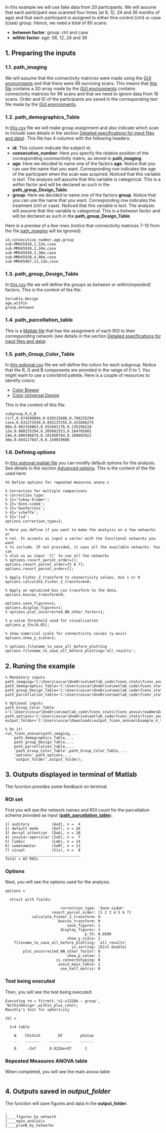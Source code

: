 In this example we will use fake data from 20 participants. We will assume that each participant was scanned four times (at 6, 12, 24 and 36 months of age) and that each participant is assigned to either thre control (ctrl) or case (case) group. Hence, we need a total of 80 scans:

- **between factor**: group: ctrl and case
- **within factor**: age: 06, 12, 24 and 36

## 1. Preparing the inputs


### 1.1. path_imaging

We will assume that the connectivity matrices were made using the [GUI environments](https://gui-environments-documentation.readthedocs.io/en/latest/GUI_environments/) and that there were 96 surviving scans. This means that [this file](./Zfconn_407_frames.mat) contains a 3D array made by the [GUI environments](https://gui-environments-documentation.readthedocs.io/en/latest/GUI_environments/) contains connectivity matrices for 96 scans and that we need to ignore data from 16 scans. Order and ID of the participants are saved in the corresponding text file made by the [GUI environments](https://gui-environments-documentation.readthedocs.io/en/latest/GUI_environments/).

### 1.2. path_demographics_Table

In [this csv](./subjects_table.csv) file we will make group assignment and also indicate which scan to include (see details in the section [Detailed specifications for input files and data](../details/detailed_description.md)). This file has 4 columns with the following headers:

- **id**: This column indicate the subject id.
- **consecutive_number**: Here you specify the relative position of the corresponding coonnectivity matrix, as stored in **path_imaging**.
- **age**: Here we decided to name one of the factors **age**. Notice that you can use the name that you want. Corresponding row indicates the age of the participant when the scan was acquired. Noticed that this variable is *text*. The analysis will assume that this variable is categorical. This is a *within* factor and will be declared as such in the **path_group_Design_Table**.
- **group**: Here we decided to name one of the factors **group**. Notice that you can use the name that you want. Corresponding row indicates the treatment (ctrl or case). Noticed that this variable is *text*. The analysis will assume that this variable is categorical. This is a *between* factor and will be declared as such in the **path_group_Design_Table**.

Here is a preview of a few rows (notice that connectivity matrices 7-10 from the file [path_imaging](./Zfconn_407_frames.mat) will be ignored):

```
id,consecutive_number,age,group
sub-MMU45938,1,12m,case
sub-MMU45938,2,24m,case
sub-MMU45938,3,36m,case
sub-MMU45938,4,06m,case
sub-MMU45967,11,12m,case
```

### 1.3. path_group_Design_Table

In [this csv](./Group_Design_Table.csv) file we will define the groups as *between* or *within(repeated)* factors. This is the content of the file:

```
Variable,Design
age,within
group,between
```

### 1.4. path_parcellation_table

This is a [Matlab file](./parcel.mat) that has the assignment of each ROI to their corresponding network (see details in the section [Detailed specifications for input files and data](../details/detailed_description.md)).

### 1.5. path_Group_Color_Table

In [this optional csv](./Group_Design_Table.csv) file we will define the colors for each subgroup. Notice that the R, G and B components are provided in the range of 0 to 1. You might want to use a colorblind palette. Here is a couple of resources to identify colors:

- [Color Brewer](https://colorbrewer2.org/)
- [Color Universal Design](https://jfly.uni-koeln.de/color/)


This is the content of this file:
```
subgroup,R,G,B
ctrl,0.874509804,0.639215686,0.788235294
case,0.631372549,0.843137255,0.415686275
06m,0.992156863,0.552941176,0.235294118
12m,0.988235294,0.305882353,0.164705882
24m,0.890196078,0.101960784,0.109803922
36m,0.694117647,0,0.149019608
```

### 1.6. Defining options

In [this optional matlab file](./define_options.m) you can modify default options for the analysis. See details in the section [Advanced options](../advanced_usage/advanced_usage.md). This is the content of the file used here:

```
%% Define options for repeated measures anova n

% Correction for multiple comparisons
% correction_type:
% 1}='tukey-kramer';
% 2}='dunn-sidak';
% 3}='bonferroni';
% 4}='scheffe';
% 5}='lsd';
options.correction_type=2;

% Here you define if you want to make the analysis on a few networks or
% not. It acceots as input a vector with the functional networks you want
% to include. IF not provided, it uses all the available networks. You can
% also us as input '[]' to use all the networks
% options.resort_parcel_order=[];
options.resort_parcel_order=[5 6 7];
options.resort_parcel_order=[];

% Apply Fisher_Z_transform to connectivity values. Use 1 or 0
options.calculate_Fisher_Z_transform=0;

% Apply an optimized box_cox transform to the data.
options.boxcox_transform=0;

options.save_figures=1;
options.display_figures=1;
% options.plot_uncorrected_NN_other_factor=1;

% p-value threshold used for visualization
options.p_th=[0.05];

% show numerical scale for connectivity values (y-axis)
options.show_y_scale=1;

% options.filename_to_save_all_before_plotting
options.filename_to_save_all_before_plotting='all_results';
```


## 2. Runing the example
```
% Mandatory inputs
path_imaging='C:\Users\oscar\OneDrive\matlab_code\fconn_stats\fconn_anova\readme\Data\Example_4_time_points\Zfconn_407_frames.mat';
path_demographics_Table='C:\Users\oscar\OneDrive\matlab_code\fconn_stats\fconn_anova\readme\Data\Example_4_time_points\subjects_table.csv';
path_group_Design_Table='C:\Users\oscar\OneDrive\matlab_code\fconn_stats\fconn_anova\readme\Data\Example_4_time_points\Group_Design_Table.csv';
path_parcellation_table='C:\Users\oscar\OneDrive\matlab_code\fconn_stats\fconn_anova\readme\Data\Example_4_time_points\parcel.mat';

% Optional inputs
path_Group_Color_Table ='C:\Users\oscar\OneDrive\matlab_code\fconn_stats\fconn_anova\readme\Data\Example_4_time_points\Group_Color_Table.csv';
path_options='C:\Users\oscar\OneDrive\matlab_code\fconn_stats\fconn_anova\readme\Data\Example_4_time_points\define_options.m';
output_folder='C:\Users\oscar\Downloads\output_fconn_anovan\Example_4_time_points';

% Do it!
run_fconn_anovan(path_imaging,...
    path_demographics_Table,...
    path_group_Design_Table,...
    path_parcellation_table,...
    'path_Group_Color_Table',path_Group_Color_Table,...
    'options',path_options,...
    'output_folder',output_folder);
```

## 3. Outputs displayed in terminal of Matlab

The function provides some feedback on terminal

### ROI set

First you will see the network names and ROI count for the parcellation schema provided as input ([**path_parcellation_table**](./parcel.mat)).

```
1) auditory          (Aud), n =  4
2) default mode      (Def), n = 26
3) dorsal attention  (DoA), n = 10
4) insular-opercular (InO), n =  7
5) limbic            (Lmb), n = 14
6) somatomotor       (SoM), n = 13
7) visual            (Vis), n =  8
__________________________________
Total = 82 ROIs
```

### Options
Next, you will see the options used for the analysis:

```
options = 

  struct with fields:

                         correction_type: 'dunn-sidak'
                     resort_parcel_order: [1 2 3 4 5 6 7]
            calculate_Fisher_Z_transform: 0
                        boxcox_transform: 0
                            save_figures: 1
                         display_figures: 1
                                    p_th: 0.0500
                            show_y_scale: 1
    filename_to_save_all_before_plotting: 'all_results'
                              ix_sorting: [82×1 double]
        plot_uncorrected_NN_other_factor: 0
                            show_p_value: 1
                       is_connectotyping: 0
                        avoid_main_table: 1
                         use_half_matrix: 0

```

### Test being executed

Then, you will see the test being executed:

```
Executing rm = fitrm(t,'x1-x13284 ~ group', 'WithinDesign',within_plus_conn);
Mauchly's test for sphericity 

tbl =

  1×4 table

    W    ChiStat        DF        pValue
    _    _______    __________    ______

    0     -Inf      8.8226e+07      1   
```

### Repeated Measures ANOVA table

When completed, you will see the main anova table

```

```

## 4. Outputs saved in *output_folder*

The function will save figures and data in the **output_folder**. 

```
.
|____figures_by_network
|____main_analysis
|____planB_by_networks

```